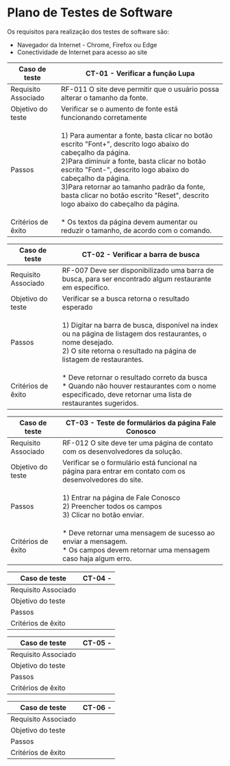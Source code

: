# Plano de Testes de Software

Os requisitos para realização dos testes de software são:

* Navegador da Internet - Chrome, Firefox ou Edge
* Conectividade de Internet para acesso ao site


Caso de teste | CT-01 - Verificar a função Lupa 
------------- | -----------------------
Requisito Associado | RF-011 O site deve permitir que o usuário possa alterar o tamanho da fonte. 
Objetivo do teste | Verificar se o aumento de fonte está funcionando corretamente
Passos | <p>1) Para aumentar a fonte, basta clicar no botão escrito "Font+", descrito logo abaixo do cabeçalho da página.<br/>2)Para diminuir a fonte, basta clicar no botão escrito "Font-", descrito logo abaixo do cabeçalho da página.<br/>3)Para retornar ao tamanho padrão da fonte, basta clicar no botão escrito "Reset", descrito logo abaixo do cabeçalho da página.</p>
Critérios de êxito | * Os textos da página devem aumentar ou reduzir o tamanho, de acordo com o comando.


Caso de teste | CT-02 - Verificar a barra de busca
------------- | -----------------------
Requisito Associado | RF-007 Deve ser disponibilizado uma barra de busca, para ser encontrado algum restaurante em específico.
Objetivo do teste | Verificar se a busca retorna o resultado esperado
Passos | <p>1) Digitar na barra de busca, disponível na index ou na página de listagem dos restaurantes, o nome desejado.<br/>2) O site retorna o resultado na página de listagem de restaurantes.</p>
Critérios de êxito | * Deve retornar o resultado correto da busca<br/>* Quando não houver restaurantes com o nome especificado, deve retornar uma lista de restaurantes sugeridos. 


Caso de teste | CT-03 - Teste de formulários da página Fale Conosco
------------- | -----------------------
Requisito Associado | RF-012 O site deve ter uma página de contato com os desenvolvedores da solução. 
Objetivo do teste | Verificar se o formulário está funcional na página para entrar em contato com os desenvolvedores do site.
Passos | <p>1) Entrar na página de Fale Conosco<br/>2) Preencher todos os campos<br/>3) Clicar no botão enviar.</p>
Critérios de êxito | * Deve retornar uma mensagem de sucesso ao enviar a mensagem.<br/>* Os campos devem retornar uma mensagem caso haja algum erro. 

Caso de teste | CT-04 - 
------------- | -----------------------
Requisito Associado | 
Objetivo do teste | 
Passos | 
Critérios de êxito | 

Caso de teste | CT-05 - 
------------- | -----------------------
Requisito Associado | 
Objetivo do teste | 
Passos | 
Critérios de êxito | 

Caso de teste | CT-06 - 
------------- | -----------------------
Requisito Associado | 
Objetivo do teste | 
Passos | 
Critérios de êxito | 
